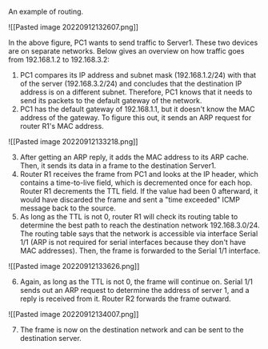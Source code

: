 An example of routing.

![[Pasted image 20220912132607.png]]

In the above figure, PC1 wants to send traffic to Server1. These two devices are on separate networks. Below gives an overview on how traffic goes from 192.168.1.2 to 192.168.3.2:

1. PC1 compares its IP address and subnet mask (192.168.1.2/24) with that of the server (192.168.3.2/24) and concludes that the destination IP address is on a different subnet. Therefore, PC1 knows that it needs to send its packets to the default gateway of the network.
2. PC1 has the default gateway of 192.168.1.1, but it doesn't know the MAC address of the gateway. To figure this out, it sends an ARP request for router R1's MAC address.

![[Pasted image 20220912133218.png]]

3. After getting an ARP reply, it adds the MAC address to its ARP cache. Then, it sends its data in a frame to the destination Server1.
4. Router R1 receives the frame from PC1 and looks at the IP header, which contains a time-to-live field, which is decremented once for each hop. Router R1 decrements the TTL field. If the value had been 0 afterward, it would have discarded the frame and sent a "time exceeded" ICMP message back to the source.
5. As long as the TTL is not 0, router R1 will check its routing table to determine the best path to reach the destination network 192.168.3.0/24. The routing table says that the network is accessible via interface Serial 1/1 (ARP is not required for serial interfaces because they don't have MAC addresses). Then, the frame is forwarded to the Serial 1/1 interface.

![[Pasted image 20220912133626.png]]

6. Again, as long as the TTL is not 0, the frame will continue on. Serial 1/1 sends out an ARP request to determine the address of server 1, and a reply is received from it. Router R2 forwards the frame outward.

![[Pasted image 20220912134007.png]]

7. The frame is now on the destination network and can be sent to the destination server.